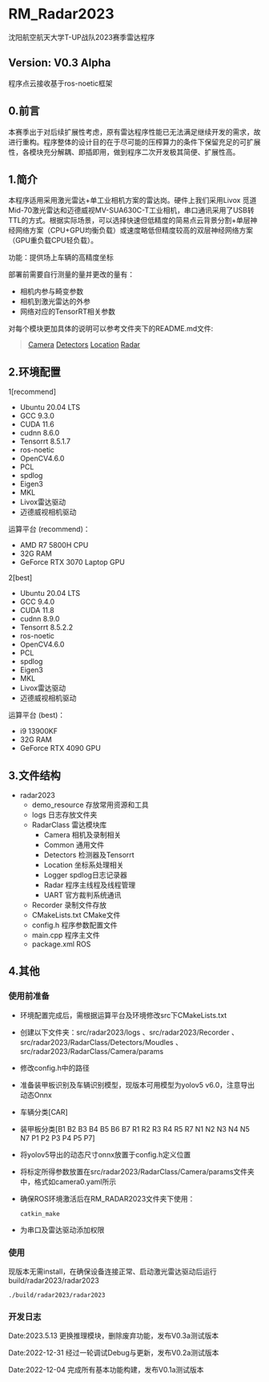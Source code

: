 # RM_Radar2023

沈阳航空航天大学T-UP战队2023赛季雷达程序

## Version: V0.3 Alpha

程序点云接收基于ros-noetic框架

## 0.前言

本赛季出于对后续扩展性考虑，原有雷达程序性能已无法满足继续开发的需求，故进行重构。程序整体的设计目的在于尽可能的压榨算力的条件下保留充足的可扩展性，各模块充分解耦、即插即用，做到程序二次开发极其简便、扩展性高。

## 1.简介

本程序适用采用激光雷达+单工业相机方案的雷达岗。硬件上我们采用Livox 觅道Mid-70激光雷达和迈德威视MV-SUA630C-T工业相机，串口通讯采用了USB转TTL的方式。根据实际场景，可以选择快速但低精度的简易点云背景分割+单层神经网络方案（CPU+GPU均衡负载）或速度略低但精度较高的双层神经网络方案（GPU重负载CPU轻负载）。

功能：提供场上车辆的高精度坐标

部署前需要自行测量的量并更改的量有：

* 相机内参与畸变参数
* 相机到激光雷达的外参
* 网络对应的TensorRT相关参数

对每个模块更加具体的说明可以参考文件夹下的README.md文件:

> [Camera](src/radar2023/RadarClass/Camera/README.md)
> [Detectors](src/radar2023/RadarClass/Detectors/README.md)
> [Location](src/radar2023/RadarClass/Location/README.md)
> [Radar](src/radar2023/RadarClass/Radar/README.md)

## 2.环境配置

1[recommend]

* Ubuntu 20.04 LTS
* GCC 9.3.0
* CUDA 11.6
* cudnn 8.6.0
* Tensorrt 8.5.1.7
* ros-noetic
* OpenCV4.6.0
* PCL
* spdlog
* Eigen3
* MKL
* Livox雷达驱动
* 迈德威视相机驱动

运算平台 (recommend)：

* AMD R7 5800H CPU
* 32G RAM
* GeForce RTX 3070 Laptop GPU

2[best]

* Ubuntu 20.04 LTS
* GCC 9.4.0
* CUDA 11.8
* cudnn 8.9.0
* Tensorrt 8.5.2.2
* ros-noetic
* OpenCV4.6.0
* PCL
* spdlog
* Eigen3
* MKL
* Livox雷达驱动
* 迈德威视相机驱动

运算平台 (best)：

* i9 13900KF
* 32G RAM
* GeForce RTX 4090 GPU

## 3.文件结构

* radar2023
  * demo_resource 存放常用资源和工具
  * logs 日志存放文件夹
  * RadarClass 雷达模块库
    * Camera 相机及录制相关
    * Common 通用文件
    * Detectors 检测器及Tensorrt
    * Location 坐标系处理相关
    * Logger spdlog日志记录器
    * Radar 程序主线程及线程管理
    * UART 官方裁判系统通讯
  * Recorder 录制文件存放
  * CMakeLists.txt CMake文件
  * config.h 程序参数配置文件
  * main.cpp 程序主文件
  * package.xml ROS

## 4.其他

### 使用前准备

* 环境配置完成后，需根据运算平台及环境修改src下CMakeLists.txt
* 创建以下文件夹：src/radar2023/logs 、src/radar2023/Recorder 、  src/radar2023/RadarClass/Detectors/Moudles  、 src/radar2023/RadarClass/Camera/params
* 修改config.h中的路径
* 准备装甲板识别及车辆识别模型，现版本可用模型为yolov5 v6.0，注意导出动态Onnx
* 车辆分类[CAR]
* 装甲板分类[B1 B2 B3 B4 B5 B6 B7 R1 R2 R3 R4 R5 R7 N1 N2 N3 N4 N5 N7 P1 P2 P3 P4 P5 P7]
* 将yolov5导出的动态尺寸onnx放置于config.h定义位置
* 将标定所得参数放置在src/radar2023/RadarClass/Camera/params文件夹中，格式如camera0.yaml所示
* 确保ROS环境激活后在RM_RADAR2023文件夹下使用：

  ```
  catkin_make
  ```
* 为串口及雷达驱动添加权限

### 使用

现版本无需install，在确保设备连接正常、启动激光雷达驱动后运行 build/radar2023/radar2023

```
./build/radar2023/radar2023
```

### 开发日志

Date:2023.5.13 更换推理模块，删除废弃功能，发布V0.3a测试版本

Date:2022-12-31 经过一轮调试Debug与更新，发布V0.2a测试版本

Date:2022-12-04 完成所有基本功能构建，发布V0.1a测试版本
